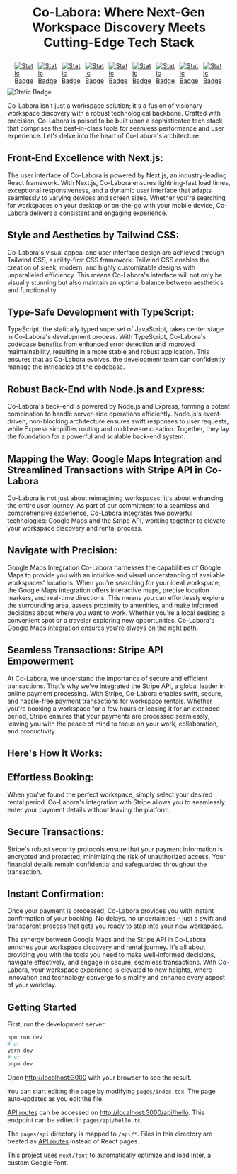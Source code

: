 
<h1 align="center">Co-Labora: Where Next-Gen Workspace Discovery Meets Cutting-Edge Tech Stack</h1>

<div style="display: flex; justify-content: align-items: center; center; padding: 8px 16px; gap: 8px;">
<a href="https://legacy.reactjs.org/">
<img alt="Static Badge" src="https://img.shields.io/badge/GitHub-v%2018.2.0-gray?logo=react&logoColor=white&label=React&labelColor=%2361DAFB">
</a>
<a href="https://nodejs.org/en/docs">
    <img alt="Static Badge" src="https://img.shields.io/badge/node-v18.16.1-green?logo=Node.js&logoColor=silver&labelColor=%23339933&color=gray">
</a> 
<!-- <a href="https://developer.mozilla.org/en-US/">
    <img alt="Static Badge" src="https://img.shields.io/badge/MDN-Web%20Docs-gray?logo=mdnwebdocs&logoColor=white&labelColor=%23000000">
</a>  -->
<a href="https://docs.npmjs.com/">
    <img alt="Static Badge" src="https://img.shields.io/badge/NPM-9.5.1-gray?logo=npm&logoColor=white&label=NPM&labelColor=%23CB3837">
</a> 
<a href="https://github.com/nvm-sh/nvm">
    <img alt="Static Badge" src="https://img.shields.io/badge/NVM-0.39.1-gray?logoColor=white&label=NVM&labelColor=green">
</a> 
<a href="https://v3.vitejs.dev/">
    <img alt="Static Badge" src="https://img.shields.io/badge/Vite-v%203-gray?logo=Vite&logoColor=white&label=Vite&labelColor=%23646CFF">
</a>
<a href="https://tailwindcss.com/docs/guides/vite">
    <img alt="Static Badge" src="https://img.shields.io/badge/Tailwind-v%203.3.2%20for%20vite-gray?logo=tailwindcss&logoColor=white&label=Taildwind&labelColor=%2306B6D4">
</a>
<a href="https://vitejs.dev/guide/features.html">
    <img alt="Static Badge" src="https://img.shields.io/badge/Tailwind-1.63.6%20for%20vite-gray?style=plastic&logo=sass&logoColor=white&label=Sass&labelColor=%23CC6699">
</a>
<a href="https://www.typescriptlang.org/docs/">
    <img alt="Static Badge" src="https://img.shields.io/badge/typescript-v%205.0.2-gray?logo=typescript&logoColor=white&label=TypeScript&labelColor=%233178C6">
</a>
<a href="https://daisyui.com/">
    <img alt="Static Badge" src="https://img.shields.io/badge/daisyui-v%203.1.7-gray?style=plastic&logo=daisyui&logoColor=white&label=Daisyui&labelColor=%235A0EF8">
</a>
<!-- <a href="https://git-scm.com/doc">
    <img alt="Static Badge" src="https://img.shields.io/badge/status-v%202.34.1-gray?logo=git&logoColor=white&label=Git&labelColor=%232396F3">
</a> -->
<!-- <a href="https://github.com/Paoox/RetoReact">
    <img alt="Static Badge" src="https://img.shields.io/badge/GitHub-repository-gray?logo=github&logoColor=white&label=GitHub&labelColor=%23181717">
</a> -->
<!-- <a href="https://www.mongodb.com/">
    <img alt="Static Badge" src="https://img.shields.io/badge/mongoDB-cluster-gray?logo=mongodb&logoColor=white&label=MongoBD&labelColor=%2347A248">
</a>
<a href="https://mongoosejs.com/">
    <img alt="Static Badge" src="https://img.shields.io/badge/mongoose-v%207.3.0-gray?logo=mongoose&logoColor=white&label=Mongoose&labelColor=%23880000">
</a> -->
<!-- <a href="https://www.mongodb.com/docs/">
    <img alt="Static Badge" src="https://img.shields.io/badge/mongoose-v%204.18.2-gray?logo=express&logoColor=white&label=Express&labelColor=%23000000">
</a>
<a href="https://www.npmjs.com/package/bcrypt">
    <img alt="Static Badge" src="https://img.shields.io/badge/bcrypt-v%205.1.0-gray?logoColor=white&label=Bcrypt&labelColor=%23E6484F">
</a> -->
<!-- <a href="https://www.mongodb.com/products/compass">
    <img alt="Static Badge" src="https://img.shields.io/badge/GU--%20%2300a564?style=plastic&logoColor=white&label=Compass&labelColor=%20%2300a564">
</a> -->
<!-- <a href="https://www.npmjs.com/package/nodemon">
    <img alt="Static Badge" src="https://img.shields.io/badge/nodeamon-v%202.0.22-gray?logo=nodemon&logoColor=white&label=Nodemon&labelColor=%2376D04B">
</a>
<a href="https://docs.insomnia.rest/">
    <img alt="Static Badge" src="https://img.shields.io/badge/Insomia-API%20Rest-gray?logo=insomnia&logoColor=white&label=Insomnia&labelColor=%234000BF">
</a> -->
</div>
<img alt="Static Badge" src="https://img.shields.io/badge/status-Developing-gray?logoColor=white&label=Status&labelColor=%232396F3">

Co-Labora isn't just a workspace solution; it's a fusion of visionary workspace discovery with a robust technological backbone. Crafted with precision, Co-Labora is poised to be built upon a sophisticated tech stack that comprises the best-in-class tools for seamless performance and user experience. Let's delve into the heart of Co-Labora's architecture:

## Front-End Excellence with Next.js:
The user interface of Co-Labora is powered by Next.js, an industry-leading React framework. With Next.js, Co-Labora ensures lightning-fast load times, exceptional responsiveness, and a dynamic user interface that adapts seamlessly to varying devices and screen sizes. Whether you're searching for workspaces on your desktop or on-the-go with your mobile device, Co-Labora delivers a consistent and engaging experience.

## Style and Aesthetics by Tailwind CSS:
Co-Labora's visual appeal and user interface design are achieved through Tailwind CSS, a utility-first CSS framework. Tailwind CSS enables the creation of sleek, modern, and highly customizable designs with unparalleled efficiency. This means Co-Labora's interface will not only be visually stunning but also maintain an optimal balance between aesthetics and functionality.

## Type-Safe Development with TypeScript:
TypeScript, the statically typed superset of JavaScript, takes center stage in Co-Labora's development process. With TypeScript, Co-Labora's codebase benefits from enhanced error detection and improved maintainability, resulting in a more stable and robust application. This ensures that as Co-Labora evolves, the development team can confidently manage the intricacies of the codebase.

## Robust Back-End with Node.js and Express:
Co-Labora's back-end is powered by Node.js and Express, forming a potent combination to handle server-side operations efficiently. Node.js's event-driven, non-blocking architecture ensures swift responses to user requests, while Express simplifies routing and middleware creation. Together, they lay the foundation for a powerful and scalable back-end system.

## Mapping the Way: Google Maps Integration and Streamlined Transactions with Stripe API in Co-Labora

Co-Labora is not just about reimagining workspaces; it's about enhancing the entire user journey. As part of our commitment to a seamless and comprehensive experience, Co-Labora integrates two powerful technologies: Google Maps and the Stripe API, working together to elevate your workspace discovery and rental process.

## Navigate with Precision: 
Google Maps Integration
Co-Labora harnesses the capabilities of Google Maps to provide you with an intuitive and visual understanding of available workspaces' locations. When you're searching for your ideal workspace, the Google Maps integration offers interactive maps, precise location markers, and real-time directions. This means you can effortlessly explore the surrounding area, assess proximity to amenities, and make informed decisions about where you want to work. Whether you're a local seeking a convenient spot or a traveler exploring new opportunities, Co-Labora's Google Maps integration ensures you're always on the right path.

## Seamless Transactions: Stripe API Empowerment
At Co-Labora, we understand the importance of secure and efficient transactions. That's why we've integrated the Stripe API, a global leader in online payment processing. With Stripe, Co-Labora enables swift, secure, and hassle-free payment transactions for workspace rentals. Whether you're booking a workspace for a few hours or leasing it for an extended period, Stripe ensures that your payments are processed seamlessly, leaving you with the peace of mind to focus on your work, collaboration, and productivity.

## Here's How it Works:

## Effortless Booking: 
When you've found the perfect workspace, simply select your desired rental period. Co-Labora's integration with Stripe allows you to seamlessly enter your payment details without leaving the platform.

## Secure Transactions: 
Stripe's robust security protocols ensure that your payment information is encrypted and protected, minimizing the risk of unauthorized access. Your financial details remain confidential and safeguarded throughout the transaction.

## Instant Confirmation: 
Once your payment is processed, Co-Labora provides you with instant confirmation of your booking. No delays, no uncertainties – just a swift and transparent process that gets you ready to step into your new workspace.

The synergy between Google Maps and the Stripe API in Co-Labora enriches your workspace discovery and rental journey. It's all about providing you with the tools you need to make well-informed decisions, navigate effectively, and engage in secure, seamless transactions. With Co-Labora, your workspace experience is elevated to new heights, where innovation and technology converge to simplify and enhance every aspect of your workday.

## Getting Started

First, run the development server:

```bash
npm run dev
# or
yarn dev
# or
pnpm dev
```

Open [http://localhost:3000](http://localhost:3000) with your browser to see the result.

You can start editing the page by modifying `pages/index.tsx`. The page auto-updates as you edit the file.

[API routes](https://nextjs.org/docs/api-routes/introduction) can be accessed on [http://localhost:3000/api/hello](http://localhost:3000/api/hello). This endpoint can be edited in `pages/api/hello.ts`.

The `pages/api` directory is mapped to `/api/*`. Files in this directory are treated as [API routes](https://nextjs.org/docs/api-routes/introduction) instead of React pages.

This project uses [`next/font`](https://nextjs.org/docs/basic-features/font-optimization) to automatically optimize and load Inter, a custom Google Font.

